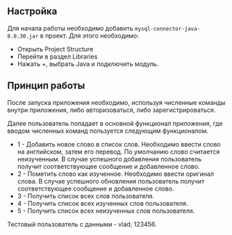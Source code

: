 ## Настройка
Для начала работы необходимо добавить `mysql-connector-java-8.0.30.jar` в проект. Для этого необходимо:
* Открыть Project Structure
* Перейти в раздел Libraries
* Нажать +, выбрать Java и подключить модуль.

## Принцип работы
После запуска приложения необходимо, используя численные команды внутри приложения, либо авторизоваться, либо 
зарегистрироваться.

Далее пользователь попадает в основной функционал приложения, где вводом численных команд пользуется следующим 
функционалом.
* 1 - Добавить новое слово в список слов. Необходимо ввести слово на английском, затем его перевод. По умолчанию слово 
считается неизученным. В случае успешного добавления пользователь получит соответствующее сообщение и добавленное слово.
* 2 - Пометить слово как изученное. Необходимо ввести оригинал слова. В случае успешного обновления пользователь получит
соответствующее сообщение и добавленное слово.
* 3 - Получить список всех слов пользователя.
* 4 - Получить список всех изученных слов пользователя.
* 5 - Получить список всех неизученных слов пользователя.

Тестовый пользователь с данными - vlad; 123456.